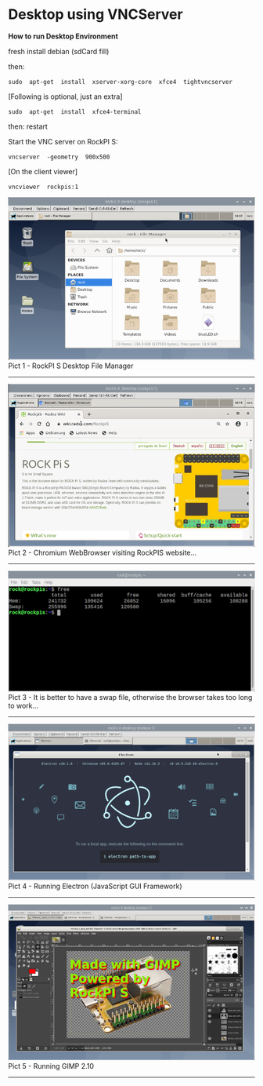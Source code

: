 # Desktop using VNCServer
**How to run Desktop Environment**  
  
fresh install debian (sdCard fill)  
  
then:  
```  
sudo  apt-get  install  xserver-xorg-core  xfce4  tightvncserver  
```

[Following is optional, just an extra]  
```
sudo  apt-get  install  xfce4-terminal
```
  
then: restart  
  
  
Start the VNC server on RockPI S:  
```
vncserver  -geometry  900x500  
```
  
  
[On the client viewer]  
```
vncviewer  rockpis:1  
```
  
  
![](img/rockpis-vnc-GUI.png)  
Pict 1 - RockPI S Desktop File Manager  
  
-----
  
  
![](img/RockPIS-chromium-browser-VNC.png)  
Pict 2 - Chromium WebBrowser visiting RockPIS website...  
  
-----
![](img/RockPIS-browser-SWAP.png)  
Pict 3 - It is better to have a swap file, otherwise the browser takes too long to work...  
  
-----
  
  
![](img/RockPIS-vnc-electron.png)  
Pict 4 - Running Electron (JavaScript GUI Framework)  
  
-----
  
  
![](img/GIMP-vnc.png)  
Pict 5 - Running GIMP 2.10  
  
-----
  
  

